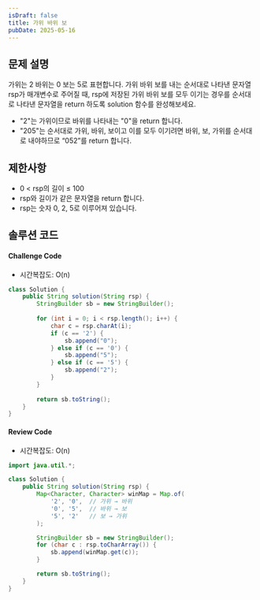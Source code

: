 ```yaml
---
isDraft: false
title: 가위 바위 보
pubDate: 2025-05-16
---
```


## 문제 설명

가위는 2 바위는 0 보는 5로 표현합니다.
가위 바위 보를 내는 순서대로 나타낸 문자열 rsp가 매개변수로 주어질 때, rsp에 저장된 가위 바위 보를 모두 이기는 경우를 순서대로 나타낸 문자열을 return 하도록 solution 함수를 완성해보세요.

- "2"는 가위이므로 바위를 나타내는 "0"을 return 합니다.
- "205"는 순서대로 가위, 바위, 보이고 이를 모두 이기려면 바위, 보, 가위를 순서대로 내야하므로 “052”를 return 합니다.

## 제한사항

- 0 < rsp의 길이 ≤ 100
- rsp와 길이가 같은 문자열을 return 합니다.
- rsp는 숫자 0, 2, 5로 이루어져 있습니다.

## 솔루션 코드

#### Challenge Code
- 시간복잡도: O(n)
```java
class Solution {
    public String solution(String rsp) {
        StringBuilder sb = new StringBuilder();
        
        for (int i = 0; i < rsp.length(); i++) {
            char c = rsp.charAt(i);
            if (c == '2') {
                sb.append("0");
            } else if (c == '0') {
                sb.append("5");
            } else if (c == '5') {
                sb.append("2");
            }
        }
        
        return sb.toString();
    }
}
```

#### Review Code
- 시간복잡도: O(n)
```java
import java.util.*;

class Solution {
    public String solution(String rsp) {
        Map<Character, Character> winMap = Map.of(
            '2', '0',  // 가위 → 바위
            '0', '5',  // 바위 → 보
            '5', '2'   // 보 → 가위
        );

        StringBuilder sb = new StringBuilder();
        for (char c : rsp.toCharArray()) {
            sb.append(winMap.get(c));
        }

        return sb.toString();
    }
}
```
